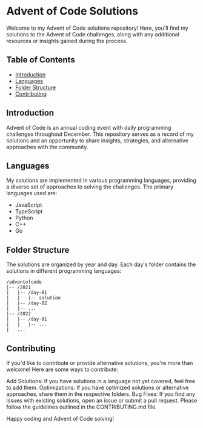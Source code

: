 # Advent of Code Solutions

Welcome to my Advent of Code solutions repository! Here, you'll find my solutions to the Advent of Code challenges, along with any additional resources or insights gained during the process.

## Table of Contents

- [Introduction](#introduction)
- [Languages](#languages)
- [Folder Structure](#folder-structure)
- [Contributing](#contributing)

## Introduction

Advent of Code is an annual coding event with daily programming challenges throughout December. This repository serves as a record of my solutions and an opportunity to share insights, strategies, and alternative approaches with the community.

## Languages

My solutions are implemented in various programming languages, providing a diverse set of approaches to solving the challenges. The primary languages used are:

- JavaScript
- TypeScript
- Python
- C++
- Go

## Folder Structure

The solutions are organized by year and day. Each day's folder contains the solutions in different programming languages:

```plaintext
/adventofcode
|-- /2021
|   |-- /day-01
|   |   |-- solution
|   |-- /day-02
|   |-- ...
|-- /2022
|   |-- /day-01
|   |   |-- ...
|   ...
```

## Contributing
If you'd like to contribute or provide alternative solutions, you're more than welcome! Here are some ways to contribute:

Add Solutions: If you have solutions in a language not yet covered, feel free to add them.
Optimizations: If you have optimized solutions or alternative approaches, share them in the respective folders.
Bug Fixes: If you find any issues with existing solutions, open an issue or submit a pull request.
Please follow the guidelines outlined in the CONTRIBUTING.md file.

Happy coding and Advent of Code solving!
